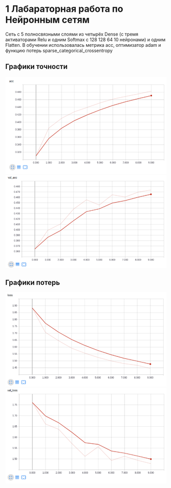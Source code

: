 

# 1 Лабараторная работа по Нейронным сетям

Сеть с 5 полносвязными слоями из четырёх Dense (с тремя активаторами Relu и одним Softmax с 128 128 64 10 нейронами) и одним Flatten.
В обучении использовалась метрика acc, оптимизатор adam и функцию потерь sparse_categorical_crossentropy

## Графики точности 
![Image alt](https://github.com/phoenix3x3/Neural-networks-lab-/raw/1lab/acc.png)
![Image alt](https://github.com/phoenix3x3/Neural-networks-lab-/raw/1lab/val_acc.png)
## Графики потерь
![Image alt](https://github.com/phoenix3x3/Neural-networks-lab-/raw/1lab/loss.png)
![Image alt](https://github.com/phoenix3x3/Neural-networks-lab-/raw/1lab/val_loss.png)

